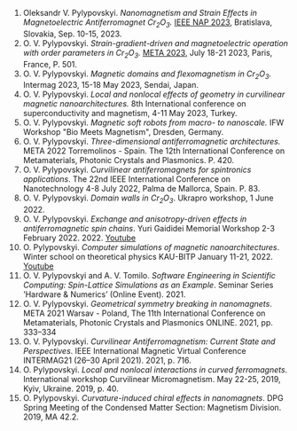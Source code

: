 1. Oleksandr V. Pylypovskyi. _Nanomagnetism and Strain Effects in Magnetoelectric Antiferromagnet Cr<sub>2</sub>O<sub>3</sub>._ [IEEE NAP 2023](https://submission.ieeenap.org/site/submission.html?id=0551), Bratislava, Slovakia, Sep. 10-15, 2023.
1. O. V. Pylypovskyi. _Strain-gradient-driven and magnetoelectric operation with order parameters in Cr<sub>2</sub>O<sub>3</sub>._ [META 2023](https://metaconferences.org/META23/index.php/META/proceeding), July 18-21 2023, Paris, France, P. 501.
1. O. V. Pylypovskyi. _Magnetic domains and flexomagnetism in Cr<sub>2</sub>O<sub>3</sub>._ Intermag 2023, 15-18 May 2023, Sendai, Japan.
1. O. V. Pylypovskyi. _Local and nonlocal effects of geometry in curvilinear magnetic nanoarchitectures._ 8th International conference on superconductivity and magnetism, 4-11 May 2023, Turkey.
1. O. V. Pylypovskyi. _Magnetic soft robots from macro- to nanoscale._ IFW Workshop "Bio Meets Magnetism", Dresden, Germany.
1. O. V. Pylypovskyi. _Three-dimensional antiferromagnetic architectures._ META 2022 Torremolinos - Spain. The 12th International Conference on Metamaterials, Photonic Crystals and Plasmonics. P. 420.
1. O. V. Pylypovskyi. _Curvilinear antiferromagnets for spintronics applications_. The 22nd IEEE International Conference on Nanotechnology 4-8 July 2022, Palma de Mallorca, Spain. P. 83.
1. O. V. Pylypovskyi. _Domain walls in Cr<sub>2</sub>O<sub>3</sub>_. Ukrapro workshop, 1 June 2022.
1. O. V. Pylypovskyi. _Exchange and anisotropy-driven effects in antiferromagnetic spin chains_. Yuri Gaididei Memorial Workshop 2-3 February 2022. 2022. [Youtube](https://www.youtube.com/watch?v=0jkWp5Hk72Y)
1. O. Pylypovskyi. _Computer simulations of magnetic nanoarchitectures_. Winter school on theoretical physics KAU-BITP January 11-21, 2022. [Youtube](https://www.youtube.com/watch?v=gieihqOprSA)
1. O. V. Pylypovskyi and A. V. Tomilo. _Software Engineering in Scientific Computing: Spin-Lattice Simulations as an Example_. Seminar Series ’Hardware & Numerics’ (Online Event). 2021.
1. O. V. Pylypovskyi. _Geometrical symmetry breaking in nanomagnets_. META 2021 Warsav - Poland, The 11th International Conference on Metamaterials, Photonic Crystals and Plasmonics ONLINE. 2021, pp. 333–334
1. O. V. Pylypovskyi. _Curvilinear Antiferromagnetism: Current State and Perspectives_. IEEE International Magnetic Virtual Conference INTERMAG21 (26–30 April 2021). 2021, p. 716.
1. O. Pylypovskyi. _Local and nonlocal interactions in curved ferromagnets_. International workshop Curvilinear Micromagnetism. May 22-25, 2019, Kyiv, Ukraine. 2019, p. 40.
1. O. Pylypovskyi. _Curvature-induced chiral effects in nanomagnets_. DPG Spring Meeting of the Condensed Matter Section: Magnetism Division. 2019, MA 42.2.